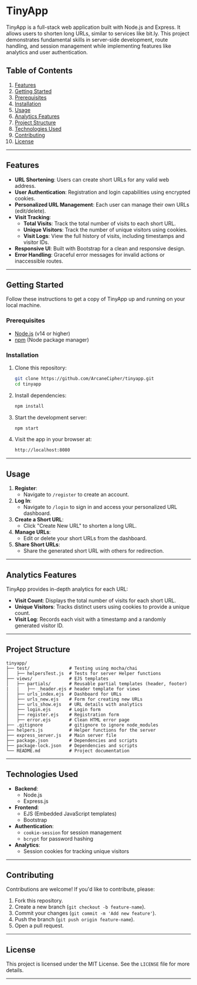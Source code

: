 # TinyApp

TinyApp is a full-stack web application built with Node.js and Express. It allows users to shorten long URLs, similar to services like bit.ly. This project demonstrates fundamental skills in server-side development, route handling, and session management while implementing features like analytics and user authentication.

## Table of Contents

1. [Features](#features)
2. [Getting Started](#getting-started)
3. [Prerequisites](#prerequisites)
4. [Installation](#installation)
5. [Usage](#usage)
6. [Analytics Features](#analytics-features)
7. [Project Structure](#project-structure)
8. [Technologies Used](#technologies-used)
9. [Contributing](#contributing)
10. [License](#license)

---

## Features

- **URL Shortening**: Users can create short URLs for any valid web address.
- **User Authentication**: Registration and login capabilities using encrypted cookies.
- **Personalized URL Management**: Each user can manage their own URLs (edit/delete).
- **Visit Tracking**:
  - **Total Visits**: Track the total number of visits to each short URL.
  - **Unique Visitors**: Track the number of unique visitors using cookies.
  - **Visit Logs**: View the full history of visits, including timestamps and visitor IDs.
- **Responsive UI**: Built with Bootstrap for a clean and responsive design.
- **Error Handling**: Graceful error messages for invalid actions or inaccessible routes.

---

## Getting Started

Follow these instructions to get a copy of TinyApp up and running on your local machine.

### Prerequisites

- [Node.js](https://nodejs.org/) (v14 or higher)
- [npm](https://www.npmjs.com/) (Node package manager)

### Installation

1. Clone this repository:

   ```bash
   git clone https://github.com/ArcaneCipher/tinyapp.git
   cd tinyapp
   ```

2. Install dependencies:

   ```bash
   npm install
   ```

3. Start the development server:

   ```bash
   npm start
   ```

4. Visit the app in your browser at:

   ```bash
   http://localhost:8080
   ```

---

## Usage

1. **Register**:
   - Navigate to `/register` to create an account.
2. **Log In**:
   - Navigate to `/login` to sign in and access your personalized URL dashboard.
3. **Create a Short URL**:
   - Click "Create New URL" to shorten a long URL.
4. **Manage URLs**:
   - Edit or delete your short URLs from the dashboard.
5. **Share Short URLs**:
   - Share the generated short URL with others for redirection.

---

## Analytics Features

TinyApp provides in-depth analytics for each URL:

- **Visit Count**: Displays the total number of visits for each short URL.
- **Unique Visitors**: Tracks distinct users using cookies to provide a unique count.
- **Visit Log**: Records each visit with a timestamp and a randomly generated visitor ID.

---

## Project Structure

```plaintext
tinyapp/
├── test/               # Testing using mocha/chai
│   ├── helpersTest.js  # Tests for server Helper functions
├── views/              # EJS templates
│   ├── partials/       # Reusable partial templates (header, footer)
|   |   ├── _header.ejs # header template for views
│   ├── urls_index.ejs  # Dashboard for URLs
│   ├── urls_new.ejs    # Form for creating new URLs
│   ├── urls_show.ejs   # URL details with analytics
│   ├── login.ejs       # Login form
│   ├── register.ejs    # Registration form
│   ├── error.ejs       # Clean HTML error page
├── .gitignore          # gitignore to ignore node_modules
├── helpers.js          # Helper functions for the server
├── express_server.js   # Main server file
├── package.json        # Dependencies and scripts
├── package-lock.json   # Dependencies and scripts
└── README.md           # Project documentation
```

---

## Technologies Used

- **Backend**:
  - Node.js
  - Express.js
- **Frontend**:
  - EJS (Embedded JavaScript templates)
  - Bootstrap
- **Authentication**:
  - `cookie-session` for session management
  - `bcrypt` for password hashing
- **Analytics**:
  - Session cookies for tracking unique visitors

---

## Contributing

Contributions are welcome! If you'd like to contribute, please:

1. Fork this repository.
2. Create a new branch (`git checkout -b feature-name`).
3. Commit your changes (`git commit -m 'Add new feature'`).
4. Push the branch (`git push origin feature-name`).
5. Open a pull request.

---

## License

This project is licensed under the MIT License. See the `LICENSE` file for more details.

---
